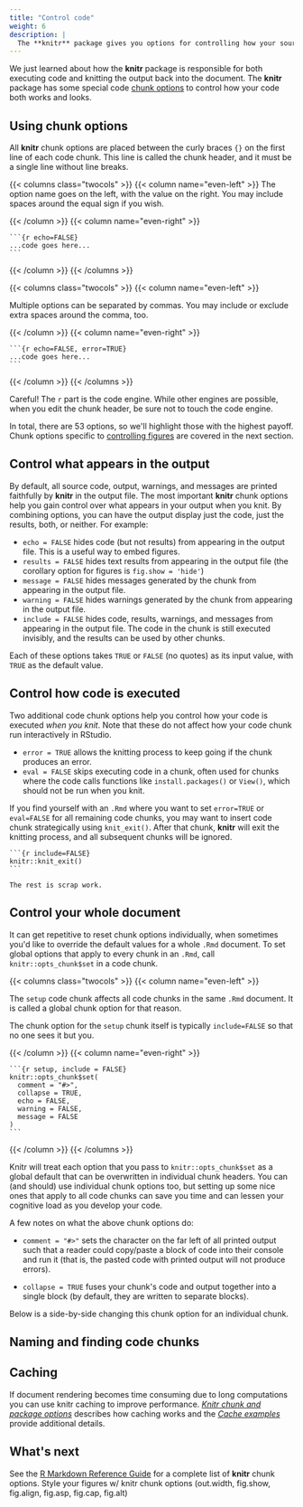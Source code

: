 ```yaml
---
title: "Control code"
weight: 6
description: | 
  The **knitr** package gives you options for controlling how your source code looks and works.
---
```




We just learned about how the **knitr** package is responsible for both executing code and knitting the output back into the document. The **knitr** package has some special code [chunk options](http://yihui.name/knitr/options/) to control how your code both works and looks. 

## Using chunk options

All **knitr** chunk options are placed between the curly braces `{}` on the first line of each code chunk. This line is called the chunk header, and it must be a single line without line breaks.

{{< columns class="twocols" >}}
{{< column name="even-left" >}}
The option name goes on the left, with the value on the right. You may include spaces around the equal sign if you wish.

{{< /column >}}
{{< column name="even-right" >}}

````
```{r echo=FALSE}
...code goes here...
```
````


{{< /column >}}
{{< /columns >}}

{{< columns class="twocols" >}}
{{< column name="even-left" >}}

Multiple options can be separated by commas. You may include or exclude extra spaces around the comma, too.

{{< /column >}}
{{< column name="even-right" >}}

````
```{r echo=FALSE, error=TRUE}
...code goes here...
```
````
{{< /column >}}
{{< /columns >}}

Careful! The `r` part is the code engine. While other engines are possible, when you edit the chunk header, be sure not to touch the code engine.

In total, there are 53 options, so we'll highlight those with the highest payoff. Chunk options specific to [controlling figures](/start/07-figures) are covered in the next section.

## Control what appears in the output

By default, all source code, output, warnings, and messages are printed faithfully by **knitr** in the output file. The most important **knitr** chunk options help you gain control over what appears in your output when you knit. By combining options, you can have the output display just the code, just the results, both, or neither. For example:

* `echo = FALSE` hides code (but not results) from appearing in the output file. This is a useful way to embed figures.
* `results = FALSE` hides text results from appearing in the output file (the corollary option for figures is `fig.show = 'hide'`)
* `message = FALSE` hides messages generated by the chunk from appearing in the output file.
* `warning = FALSE` hides warnings generated by the chunk from appearing in the output file.
* `include = FALSE` hides code, results, warnings, and messages from appearing in the output file. The code in the chunk is still executed invisibly, and the results can be used by other chunks.

Each of these options takes `TRUE` or `FALSE` (no quotes) as its input value, with `TRUE` as the default value.

## Control how code is executed

Two additional code chunk options help you control how your code is executed *when you knit*. Note that these do not affect how your code chunk run interactively in RStudio.

* `error = TRUE` allows the knitting process to keep going if the chunk produces an error.
* `eval = FALSE` skips executing code in a chunk, often used for chunks where the code calls functions like `install.packages()` or `View()`, which should not be run when you knit.

If you find yourself with an `.Rmd` where you want to set `error=TRUE` or `eval=FALSE` for all remaining code chunks, you may want to insert code chunk strategically using `knit_exit()`. After that chunk, **knitr** will exit the knitting process, and all subsequent chunks will be ignored.

````
```{r include=FALSE}
knitr::knit_exit()
```

The rest is scrap work.
````

## Control your whole document

It can get repetitive to reset chunk options individually, when sometimes you'd like to override the default values for a whole `.Rmd` document. To set global options that apply to every chunk in an `.Rmd`, call `knitr::opts_chunk$set` in a code chunk. 

{{< columns class="twocols" >}}
{{< column name="even-left" >}}

The `setup` code chunk affects all code chunks in the same `.Rmd` document. It is called a global chunk option for that reason. 

The chunk option for the `setup` chunk itself is typically `include=FALSE` so that no one sees it but you.

{{< /column >}}
{{< column name="even-right" >}}

````
```{r setup, include = FALSE}
knitr::opts_chunk$set(
  comment = "#>",
  collapse = TRUE,
  echo = FALSE,
  warning = FALSE,
  message = FALSE
)
```
````

{{< /column >}}
{{< /columns >}}

Knitr will treat each option that you pass to `knitr::opts_chunk$set` as a global default that can be overwritten in individual chunk headers. You can (and should) use individual chunk options too, but setting up some nice ones that apply to all code chunks can save you time and can lessen your cognitive load as you develop your code.

A few notes on what the above chunk options do:

* `comment = "#>"` sets the character on the far left of all printed output such that a reader could copy/paste a block of code into their console and run it (that is, the pasted code with printed output will not produce errors).

* `collapse = TRUE` fuses your chunk's code and output together into a single block (by default, they are written to separate blocks).

Below is a side-by-side changing this chunk option for an individual chunk.

## Naming and finding code chunks

## Caching

If document rendering becomes time consuming due to long computations you can use knitr caching to improve performance. [*Knitr chunk and package options*](http://yihui.name/knitr/options) describes how caching works and the [*Cache examples*](http://yihui.name/knitr/demo/cache/) provide additional details.

## What's next

See the [R Markdown Reference Guide](https://www.rstudio.com/wp-content/uploads/2015/03/rmarkdown-reference.pdf) for a complete list of **knitr** chunk options.
Style your figures w/ knitr chunk options (out.width, fig.show, fig.align, fig.asp, fig.cap, fig.alt)



